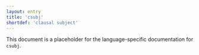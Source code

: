 ```yaml
---
layout: entry
title: 'csubj'
shortdef: 'clausal subject'
---
```


This document is a placeholder for the language-specific documentation
for `csubj`.
